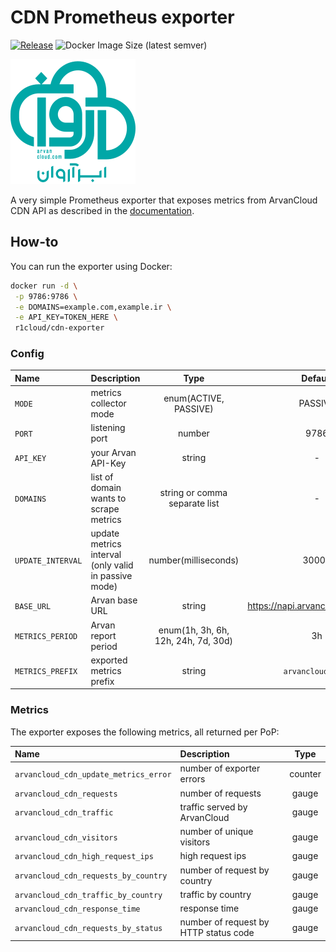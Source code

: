 # CDN Prometheus exporter

[![Release](https://github.com/arvancloud/ar-prometheus-exporter/actions/workflows/release.yml/badge.svg)](https://github.com/arvancloud/ar-prometheus-exporter/actions/workflows/release.yml) ![Docker Image Size (latest semver)](https://img.shields.io/docker/image-size/r1cloud/cdn-exporter?sort=semver)

![logo](.github/logo.svg)

A very simple Prometheus exporter that exposes metrics from ArvanCloud CDN API as described in the [documentation](https://www.arvancloud.ir/api/cdn/4.0).

## How-to

You can run the exporter using Docker:

```bash
docker run -d \
 -p 9786:9786 \
 -e DOMAINS=example.com,example.ir \
 -e API_KEY=TOKEN_HERE \
 r1cloud/cdn-exporter
```

### Config

| Name              | Description                                          |                Type                 |              Default               |
| :---------------- | :--------------------------------------------------- | :---------------------------------: | :--------------------------------: |
| `MODE`            | metrics collector mode                               |        enum(ACTIVE, PASSIVE)        |              PASSIVE               |
| `PORT`            | listening port                                       |               number                |                9786                |
| `API_KEY`         | your Arvan API-Key                                   |               string                |                 -                  |
| `DOMAINS`         | list of domain wants to scrape metrics               |    string or comma separate list    |                 -                  |
| `UPDATE_INTERVAL` | update metrics interval (only valid in passive mode) |        number(milliseconds)         |               30000                |
| `BASE_URL`        | Arvan base URL                                       |               string                | <https://napi.arvancloud.ir/cdn/4.0> |
| `METRICS_PERIOD`  | Arvan report period                                  | enum(1h, 3h, 6h, 12h, 24h, 7d, 30d) |                 3h                 |
| `METRICS_PREFIX`  | exported metrics prefix                              |               string                |         `arvancloud_cdn_`          |

### Metrics

The exporter exposes the following metrics, all returned per PoP:

| Name                                  | Description                           |  Type   |
| :------------------------------------ | :------------------------------------ | :-----: |
| `arvancloud_cdn_update_metrics_error` | number of exporter errors             | counter |
| `arvancloud_cdn_requests`             | number of requests                    |  gauge  |
| `arvancloud_cdn_traffic`              | traffic served by ArvanCloud          |  gauge  |
| `arvancloud_cdn_visitors`             | number of unique visitors             |  gauge  |
| `arvancloud_cdn_high_request_ips`     | high request ips                      |  gauge  |
| `arvancloud_cdn_requests_by_country`  | number of request by country          |  gauge  |
| `arvancloud_cdn_traffic_by_country`   | traffic by country                    |  gauge  |
| `arvancloud_cdn_response_time`        | response time                         |  gauge  |
| `arvancloud_cdn_requests_by_status`   | number of request by HTTP status code |  gauge  |
